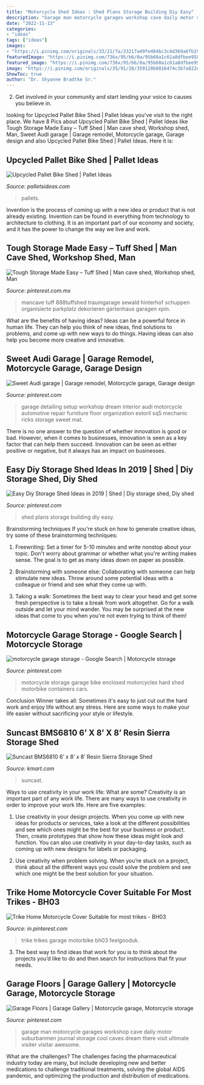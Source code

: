 ```yaml
---
title: "Motorcycle Shed Ideas : Shed Plans Storage Building Diy Easy"
description: "Garage man motorcycle garages workshop cave daily motor suburbanmen journal storage cool caves dream there visit ultimate visiter visitar awesome"
date: "2022-11-13"
categories:
- "ideas"
tags: ["ideas"]
images:
- "https://i.pinimg.com/originals/33/21/7a/33217a49fe484bc3c4d369a6fb296515.jpg"
featuredImage: "https://i.pinimg.com/736x/95/b6/0a/95b60a1c61a8dfbee95822d6fe457b1b--storage-building-plans-building-a-shed.jpg?b=t"
featured_image: "https://i.pinimg.com/736x/95/b6/0a/95b60a1c61a8dfbee95822d6fe457b1b--storage-building-plans-building-a-shed.jpg?b=t"
image: "https://i.pinimg.com/originals/35/91/28/359128b8016474c3b7a822ec30cb2c72.jpg"
ShowToc: true
author: "Dr. Shyanne Bradtke Sr."
---
```



2. Get involved in your community and start lending your voice to causes you believe in.

	

		
looking for Upcycled Pallet Bike Shed | Pallet Ideas you've visit to the right place. We have 8 Pics about Upcycled Pallet Bike Shed | Pallet Ideas like Tough Storage Made Easy – Tuff Shed | Man cave shed, Workshop shed, Man, Sweet Audi garage | Garage remodel, Motorcycle garage, Garage design and also Upcycled Pallet Bike Shed | Pallet Ideas. Here it is:
		
    
## Upcycled Pallet Bike Shed | Pallet Ideas

<img loading=lazy src="https://www.palletsideas.com/wp-content/uploads/2016/01/Pallet-Bike-Shed-1.jpg" onerror="this.onerror=null;this.src='https://tse1.mm.bing.net/th?id=OIP.7LJlz_7347VOpNlKEXaeSAHaHa&amp;pid=15.1';" alt="Upcycled Pallet Bike Shed | Pallet Ideas">

_Source: palletsideas.com_

>pallets. 

	

Invention is the process of coming up with a new idea or product that is not already existing. Invention can be found in everything from technology to architecture to clothing. It is an important part of our economy and society, and it has the power to change the way we live and work.

    
## Tough Storage Made Easy – Tuff Shed | Man Cave Shed, Workshop Shed, Man

<img loading=lazy src="https://i.pinimg.com/originals/9e/f4/05/9ef40579a6b4905f089cc6ddbbb94158.jpg" onerror="this.onerror=null;this.src='https://tse1.mm.bing.net/th?id=OIP.NxPbvJxNdCHGDSnyCiKXZQHaJ4&amp;pid=15.1';" alt="Tough Storage Made Easy – Tuff Shed | Man cave shed, Workshop shed, Man">

_Source: pinterest.com.mx_

>mancave tuff 888tuffshed traumgarage sewald hinterhof schuppen organisierte parkplatz dekorieren gartenhaus garagen xpin. 

	

What are the benefits of having ideas?
Ideas can be a powerful force in human life. They can help you think of new ideas, find solutions to problems, and come up with new ways to do things. Having ideas can also help you become more creative and innovative.

    
## Sweet Audi Garage | Garage Remodel, Motorcycle Garage, Garage Design

<img loading=lazy src="https://i.pinimg.com/originals/a1/cf/46/a1cf462f8cd45fe510a0d1ff1c9c7883.jpg" onerror="this.onerror=null;this.src='https://tse3.mm.bing.net/th?id=OIP.bhYae9IIlUABM4dNIpu9mAHaE7&amp;pid=15.1';" alt="Sweet Audi garage | Garage remodel, Motorcycle garage, Garage design">

_Source: pinterest.com_

>garage detailing setup workshop dream interior audi motorcycle automotive repair furniture floor organization estoril sq5 mechanic ricks storage sweet mat. 

	

There is no one answer to the question of whether innovation is good or bad. However, when it comes to businesses, innovation is seen as a key factor that can help them succeed. Innovation can be seen as either positive or negative, but it always has an impact on businesses.

    
## Easy Diy Storage Shed Ideas In 2019 | Shed | Diy Storage Shed, Diy Shed

<img loading=lazy src="https://i.pinimg.com/736x/95/b6/0a/95b60a1c61a8dfbee95822d6fe457b1b--storage-building-plans-building-a-shed.jpg?b=t" onerror="this.onerror=null;this.src='https://tse2.mm.bing.net/th?id=OIP.Ymyjtj8XYiWtWtWQF1-kFwHaFj&amp;pid=15.1';" alt="Easy Diy Storage Shed Ideas in 2019 | Shed | Diy storage shed, Diy shed">

_Source: pinterest.com_

>shed plans storage building diy easy. 

	

Brainstorming techniques
If you're stuck on how to generate creative ideas, try some of these brainstorming techniques:
1. Freewriting: Set a timer for 5-10 minutes and write nonstop about your topic. Don't worry about grammar or whether what you're writing makes sense. The goal is to get as many ideas down on paper as possible.

2. Brainstorming with someone else: Collaborating with someone can help stimulate new ideas. Throw around some potential ideas with a colleague or friend and see what they come up with.

3. Taking a walk: Sometimes the best way to clear your head and get some fresh perspective is to take a break from work altogether. Go for a walk outside and let your mind wander. You may be surprised at the new ideas that come to you when you're not even trying to think of them!

    
## Motorcycle Garage Storage - Google Search | Motorcycle Storage

<img loading=lazy src="https://i.pinimg.com/originals/33/21/7a/33217a49fe484bc3c4d369a6fb296515.jpg" onerror="this.onerror=null;this.src='https://tse3.mm.bing.net/th?id=OIP.TyYSX0trqdoX5Bnb_NHD2QAAAA&amp;pid=15.1';" alt="motorcycle garage storage - Google Search | Motorcycle storage">

_Source: pinterest.com_

>motorcycle storage garage bike enclosed motorcycles hard shed motorbike containers cars. 

	

Conclusion
Winner takes all: Sometimes it's easy to just cut out the hard work and enjoy life without any stress. Here are some ways to make your life easier without sacrificing your style or lifestyle.

    
## Suncast BMS6810 6’ X 8’ X 8’ Resin Sierra Storage Shed

<img loading=lazy src="https://c.shld.net/rpx/i/s/i/spin/10029667/prod_1619926912??hei=64&amp;wid=64&amp;qlt=50" onerror="this.onerror=null;this.src='https://tse4.mm.bing.net/th?id=OIP.siz09s6GZ_7OY-mLwcFYrQHaHa&amp;pid=15.1';" alt="Suncast BMS6810 6’ x 8’ x 8’ Resin Sierra Storage Shed">

_Source: kmart.com_

>suncast. 

	

Ways to use creativity in your work life: What are some?
Creativity is an important part of any work life. There are many ways to use creativity in order to improve your work life. Here are five examples: 
1. Use creativity in your design projects. When you come up with new ideas for products or services, take a look at the different possibilities and see which ones might be the best for your business or product. Then, create prototypes that show how these ideas might look and function. You can also use creativity in your day-to-day tasks, such as coming up with new designs for labels or packaging. 

2. Use creativity when problem solving. When you’re stuck on a project, think about all the different ways you could solve the problem and see which one might be the best solution for your situation.

    
## Trike Home Motorcycle Cover Suitable For Most Trikes - BH03

<img loading=lazy src="https://i.pinimg.com/736x/b9/d2/9a/b9d29aaa54be90254bfb3550b6de42f0.jpg" onerror="this.onerror=null;this.src='https://tse4.mm.bing.net/th?id=OIP.DvETzOf4LLQtV-vaifHUAwHaHa&amp;pid=15.1';" alt="Trike Home Motorcycle Cover Suitable for most trikes - BH03">

_Source: in.pinterest.com_

>trike trikes garage motorbike bh03 feelgooduk. 

	

3. The best way to find ideas that work for you is to think about the projects you’d like to do and then search for instructions that fit your needs.

    
## Garage Floors | Garage Gallery | Motorcycle Garage, Motorcycle Storage

<img loading=lazy src="https://i.pinimg.com/originals/35/91/28/359128b8016474c3b7a822ec30cb2c72.jpg" onerror="this.onerror=null;this.src='https://tse2.mm.bing.net/th?id=OIP.ymrZYgbQcRcRy1Aasqd0ygHaJ4&amp;pid=15.1';" alt="Garage Floors | Garage Gallery | Motorcycle garage, Motorcycle storage">

_Source: pinterest.com_

>garage man motorcycle garages workshop cave daily motor suburbanmen journal storage cool caves dream there visit ultimate visiter visitar awesome. 

	

What are the challenges?
The challenges facing the pharmaceutical industry today are many, but include developing new and better medications to challenge traditional treatments, solving the global AIDS pandemic, and optimizing the production and distribution of medications.

